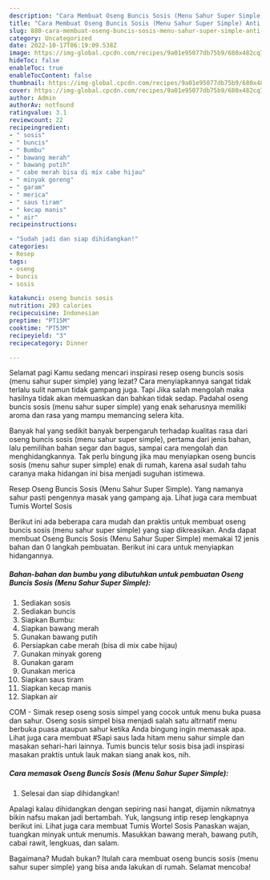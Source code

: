 ```yaml
---
description: "Cara Membuat Oseng Buncis Sosis (Menu Sahur Super Simple) Anti Gagal"
title: "Cara Membuat Oseng Buncis Sosis (Menu Sahur Super Simple) Anti Gagal"
slug: 880-cara-membuat-oseng-buncis-sosis-menu-sahur-super-simple-anti-gagal
category: Uncategorized
date: 2022-10-17T06:19:09.538Z
image: https://img-global.cpcdn.com/recipes/9a01e95077db75b9/680x482cq70/oseng-buncis-sosis-menu-sahur-super-simple-foto-resep-utama.jpg
hideToc: false
enableToc: true
enableTocContent: false
thumbnail: https://img-global.cpcdn.com/recipes/9a01e95077db75b9/680x482cq70/oseng-buncis-sosis-menu-sahur-super-simple-foto-resep-utama.jpg
cover: https://img-global.cpcdn.com/recipes/9a01e95077db75b9/680x482cq70/oseng-buncis-sosis-menu-sahur-super-simple-foto-resep-utama.jpg
author: Admin
authorAv: notfound
ratingvalue: 3.1
reviewcount: 22
recipeingredient:
- " sosis"
- " buncis"
- " Bumbu"
- " bawang merah"
- " bawang putih"
- " cabe merah bisa di mix cabe hijau"
- " minyak goreng"
- " garam"
- " merica"
- " saus tiram"
- " kecap manis"
- " air"
recipeinstructions:

- "Sudah jadi dan siap dihidangkan!"
categories:
- Resep
tags:
- oseng
- buncis
- sosis

katakunci: oseng buncis sosis 
nutrition: 203 calories
recipecuisine: Indonesian
preptime: "PT15M"
cooktime: "PT53M"
recipeyield: "3"
recipecategory: Dinner

---
```



Selamat pagi Kamu sedang mencari inspirasi resep oseng buncis sosis (menu sahur super simple) yang lezat? Cara menyiapkannya sangat tidak terlalu sulit namun tidak gampang juga. Tapi Jika salah mengolah maka hasilnya tidak akan memuaskan dan bahkan tidak sedap. Padahal oseng buncis sosis (menu sahur super simple) yang enak seharusnya memiliki aroma dan rasa yang mampu memancing selera kita.


Banyak hal yang sedikit banyak berpengaruh terhadap kualitas rasa dari oseng buncis sosis (menu sahur super simple), pertama dari jenis bahan, lalu pemilihan bahan segar dan bagus, sampai cara mengolah dan menghidangkannya. Tak perlu bingung jika mau menyiapkan oseng buncis sosis (menu sahur super simple) enak di rumah, karena asal sudah tahu caranya maka hidangan ini bisa menjadi suguhan istimewa.

Resep Oseng Buncis Sosis (Menu Sahur Super Simple). Yang namanya sahur pasti pengennya masak yang gampang aja. Lihat juga cara membuat Tumis Wortel Sosis


Berikut ini ada beberapa cara mudah dan praktis untuk membuat oseng buncis sosis (menu sahur super simple) yang siap dikreasikan. Anda dapat membuat Oseng Buncis Sosis (Menu Sahur Super Simple) memakai 12 jenis bahan dan 0 langkah pembuatan. Berikut ini cara untuk menyiapkan hidangannya.

<!--inarticleads1-->

##### Bahan-bahan dan bumbu yang dibutuhkan untuk pembuatan Oseng Buncis Sosis (Menu Sahur Super Simple):

1. Sediakan  sosis
1. Sediakan  buncis
1. Siapkan  Bumbu:
1. Siapkan  bawang merah
1. Gunakan  bawang putih
1. Persiapkan  cabe merah (bisa di mix cabe hijau)
1. Gunakan  minyak goreng
1. Gunakan  garam
1. Gunakan  merica
1. Siapkan  saus tiram
1. Siapkan  kecap manis
1. Siapkan  air


COM - Simak resep oseng sosis simpel yang cocok untuk menu buka puasa dan sahur. Oseng sosis simpel bisa menjadi salah satu altrnatif menu berbuka puasa ataupun sahur ketika Anda bingung ingin memasak apa. Lihat juga cara membuat #Sapi saus lada hitam menu sahur simple dan masakan sehari-hari lainnya. Tumis buncis telur sosis bisa jadi inspirasi masakan praktis untuk lauk makan siang anak kos, nih. 

<!--inarticleads2-->

##### Cara memasak Oseng Buncis Sosis (Menu Sahur Super Simple):


1. Selesai dan siap dihidangkan!

Apalagi kalau dihidangkan dengan sepiring nasi hangat, dijamin nikmatnya bikin nafsu makan jadi bertambah. Yuk, langsung intip resep lengkapnya berikut ini. Lihat juga cara membuat Tumis Wortel Sosis Panaskan wajan, tuangkan minyak untuk menumis. Masukkan bawang merah, bawang putih, cabai rawit, lengkuas, dan salam. 

Bagaimana? Mudah bukan? Itulah cara membuat oseng buncis sosis (menu sahur super simple) yang bisa anda lakukan di rumah. Selamat mencoba!
